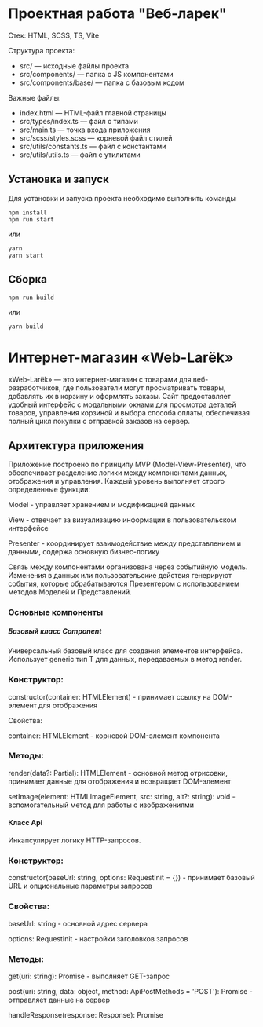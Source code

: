 # Проектная работа "Веб-ларек"

Стек: HTML, SCSS, TS, Vite

Структура проекта:
- src/ — исходные файлы проекта
- src/components/ — папка с JS компонентами
- src/components/base/ — папка с базовым кодом

Важные файлы:
- index.html — HTML-файл главной страницы
- src/types/index.ts — файл с типами
- src/main.ts — точка входа приложения
- src/scss/styles.scss — корневой файл стилей
- src/utils/constants.ts — файл с константами
- src/utils/utils.ts — файл с утилитами

## Установка и запуск
Для установки и запуска проекта необходимо выполнить команды

```
npm install
npm run start
```

или

```
yarn
yarn start
```
## Сборка

```
npm run build
```

или

```
yarn build
```
# Интернет-магазин «Web-Larёk»
«Web-Larёk» — это интернет-магазин с товарами для веб-разработчиков, где пользователи могут просматривать товары, добавлять их в корзину и оформлять заказы. Сайт предоставляет удобный интерфейс с модальными окнами для просмотра деталей товаров, управления корзиной и выбора способа оплаты, обеспечивая полный цикл покупки с отправкой заказов на сервер.

## Архитектура приложения
Приложение построено по принципу MVP (Model-View-Presenter), что обеспечивает разделение логики между компонентами данных, отображения и управления. Каждый уровень выполняет строго определенные функции:

Model - управляет хранением и модификацией данных

View - отвечает за визуализацию информации в пользовательском интерфейсе

Presenter - координирует взаимодействие между представлением и данными, содержа основную бизнес-логику

Связь между компонентами организована через событийную модель. Изменения в данных или пользовательские действия генерируют события, которые обрабатываются Презентером с использованием методов Моделей и Представлений.

### Основные компоненты
##### Базовый класс Component
Универсальный базовый класс для создания элементов интерфейса. Использует generic тип T для данных, передаваемых в метод render.

### Конструктор:

constructor(container: HTMLElement) - принимает ссылку на DOM-элемент для отображения

Свойства:

container: HTMLElement - корневой DOM-элемент компонента

### Методы:

render(data?: Partial<T>): HTMLElement - основной метод отрисовки, принимает данные для отображения и возвращает DOM-элемент

setImage(element: HTMLImageElement, src: string, alt?: string): void - вспомогательный метод для работы с изображениями

#### Класс Api
Инкапсулирует логику HTTP-запросов.

### Конструктор:

constructor(baseUrl: string, options: RequestInit = {}) - принимает базовый URL и опциональные параметры запросов

### Свойства:

baseUrl: string - основной адрес сервера

options: RequestInit - настройки заголовков запросов

### Методы:

get(uri: string): Promise<object> - выполняет GET-запрос

post(uri: string, data: object, method: ApiPostMethods = 'POST'): Promise<object> - отправляет данные на сервер

handleResponse(response: Response): Promise<object> - проверяет корректность ответа сервера

#### Класс EventEmitter
Реализует паттерн "Наблюдатель" для организации событийной коммуникации между слоями приложения.

### Свойства:

_events: Map<string | RegExp, Set<Function>>) - коллекция подписок на события

### Методы:

on<T extends object>(event: EventName, callback: (data: T) => void): void - регистрация обработчика события

emit<T extends object>(event: string, data?: T): void - генерация события

trigger<T extends object>(event: string, context?: Partial<T>): (data: T) => void - создание функции-триггера события

## Типы данных
### IProduct
Описание структуры товара:

id: string - уникальный идентификатор

title: string - наименование товара

image: string - URL изображения

category: enum string - категория товара

price: number | null - цена (может отсутствовать)

description: string - детальное описание

### IBuyer
Данные покупателя:

payment: 'cash' | 'card' | '' - способ оплаты

address: string - адрес доставки

email: string - электронная почта

phone: string - номер телефона

### IProductCart
Расширяет IProduct для корзины:

inCart: boolean - признак наличия в корзине

### Дополнительные интерфейсы
ISuccessOrder - данные успешного заказа

IErrors - описание ошибок валидации

IgetProducts - структура ответа сервера с товарами

IpostProducts - данные для отправки заказа

IElementsList - список DOM-элементов

IHeaderData - данные для шапки приложения

IModalData - параметры модального окна

ISuccesOrderData - информация об успешном заказе

### Модели данных
#### Catalog
Управление каталогом товаров.

### Методы:

getProducts(): IProduct[] - получение всех товаров

setProducts(products: IProduct[]): void - обновление списка товаров

getProductByID(id: string): IProduct | null - поиск товара по ID

getPickedProduct(): IProduct | null - получение выбранного товара

setPickedProduct(id: string): void - выбор товара для детального просмотра

#### Cart
Управление корзиной покупок.

### Методы:

addProduct(product: IProduct):void - добавление товара

deleteProduct(product: IProduct):void - удаление товара

clearCart():void - очистка корзины

getQuantityCartItems():number - подсчет количества товаров

getCartItems(): IProduct[] - получение содержимого корзины

getTotalPrice(): number - расчет общей стоимости

cartHasProduct(product: IProduct): boolean - проверка наличия товара

#### Buyer
Управление данными покупателя и валидация.

### Методы:

getData(): IBuyer - получение данных покупателя

setPayment(value: 'cash' | 'card' | ''): void - установка способа оплаты

setAddress(value: string): void - установка адреса

setEmail(value: string): void - установка email

setPhone(value: string): void - установка телефона

clearData(): void - очистка данных

## Слой коммуникации
### ComApi
Адаптер для работы с API.

### Методы:

protected checkData(data: any): data is IgetProducts - валидация данных от сервера

public async get(uri: string = '/product/'): Promise<IProduct[]> - загрузка товаров

public async post(uri: string = '/order/', data: IpostProducts | {} = {}) - отправка заказа

## Компоненты представления
Иерархия карточек товаров
Card - базовый класс карточки

CardCart - карточка товара в корзине

CardCatalog - карточка товара в каталоге

CardModal - детальная карточка товара

## Специализированные компоненты
CartView - представление корзины товаров

Form, FormContacts, FormOrder - формы ввода данных

Gallery - галерея товаров

Header - шапка приложения

Modal - модальное окно

SuccessOrder - сообщение об успешном заказе

## Система событий
События данных
products:changed - изменение каталога товаров

product:setted - выбор товара для просмотра

cart:changed - изменение содержимого корзины

## События интерфейса
product:selected - выбор товара в каталоге

product:actionWithCart - действие с товаром в корзине

product:deleteToCart - удаление из корзины

form:order - начало оформления заказа

modal:closed - закрытие модального окна

cart:opened - открытие корзины

## События форм
payMethod:chosen, address:added - ввод данных заказа

email:added, phone:added - ввод контактных данных

order:checkData, contacts:checkData - валидация данных

order:submit, contacts:submit - отправка форм

## Логика презентера
Презентер координирует работу всех компонентов приложения:

Инициализация - загрузка товаров с сервера через ComApi

Обработка событий каталога - отображение товаров, детальной информации

Управление корзиной - добавление/удаление товаров, пересчет стоимости

Работа с модальными окнами - открытие/закрытие, управление контентом

Обработка форм - валидация, сбор данных, отправка заказа

Очистка данных - сброс состояния после успешного заказа

Все взаимодействия между компонентами осуществляются через событийную шину, что обеспечивает слабую связность и легкость тестирования отдельных модулей приложения.